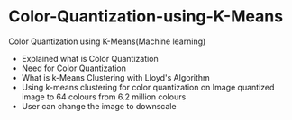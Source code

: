 # Color-Quantization-using-K-Means
Color Quantization using K-Means(Machine learning)

* Explained what is Color Quantization
* Need for Color Quantization
* What is k-Means Clustering with Lloyd's Algorithm
* Using k-means clustering for color quantization on Image quantized image to 64 colours from 6.2 million colours
* User can change the image to downscale

